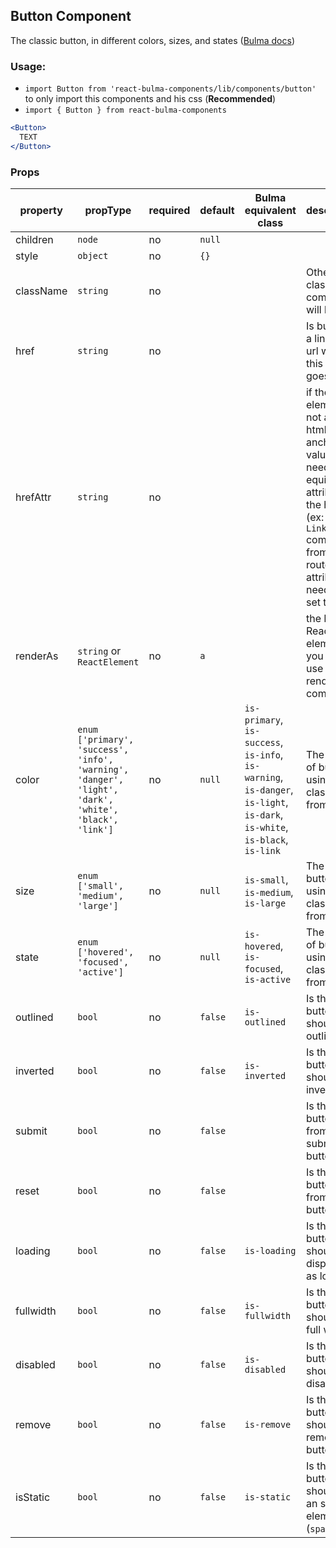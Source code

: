 ## Button Component

The classic button, in different colors, sizes, and states ([Bulma docs](https://bulma.io/documentation/elements/button/))


### Usage:

- `import Button from 'react-bulma-components/lib/components/button'` to only import this components and his css (**Recommended**)
- `import { Button } from react-bulma-components`

```jsx
<Button>
  TEXT
</Button>
```

### Props

|property|propType|required|default|Bulma equivalent class|description|
|--- |--- |--- |--- |--- |--- |
|children|`node`|no|`null`|||
|style|`object`|no|`{}`|||
|className|`string`|no|||Other classes this component will have|
|href|`string`|no|||Is button is a link the url where this link goes|
|hrefAttr|`string`|no|||if the element is not an `a` html anchor the value needs to be equivalent attribute of the href (ex: For `Link` component from react-router this attribute need to be set to `To`)|
|renderAs|`string` or `ReactElement`|no|`a`||the Html or React element you want to use to render this component|
|color|`enum ['primary', 'success', 'info', 'warning', 'danger', 'light', 'dark', 'white', 'black', 'link']`|no|`null`|`is-primary`, `is-success`, `is-info`, `is-warning`, `is-danger`, `is-light`, `is-dark`, `is-white`, `is-black`, `is-link`|The color of button using the classes from Bulma|
|size|`enum ['small', 'medium', 'large']`|no|`null`|`is-small`, `is-medium`, `is-large`|The size of button using the classes from Bulma|
|state|`enum ['hovered', 'focused', 'active']`|no|`null`|`is-hovered`, `is-focused`, `is-active`|The state of button using the classes from Bulma|
|outlined|`bool`|no|`false`|`is-outlined`|Is the button should be outlined|
|inverted|`bool`|no|`false`|`is-inverted`|Is the button should be inverted|
|submit|`bool`|no|`false`||Is the button is a from submit button|
|reset|`bool`|no|`false`||Is the button is a from reset button|
|loading|`bool`|no|`false`|`is-loading`|Is the button should be displayed as loading|
|fullwidth|`bool`|no|`false`|`is-fullwidth`|Is the button should be full width|
|disabled|`bool`|no|`false`|`is-disabled`|Is the button should be disabled|
|remove|`bool`|no|`false`|`is-remove`|Is the button should be a remove button|
|isStatic|`bool`|no|`false`|`is-static`|Is the button should be an static element (`span`)|
